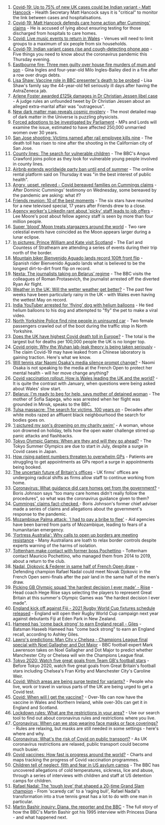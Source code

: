 1. [Covid-19: Up to 75% of new UK cases could be Indian variant - Matt Hancock](https://www.bbc.co.uk/news/uk-57275276) - Health Secretary Matt Hancock says it is "critical" to monitor the link between cases and hospitalisations.
2. [Covid-19: Matt Hancock defends care home action after Cummings' claims](https://www.bbc.co.uk/news/uk-politics-57276006) - He is accused of lying about ensuring testing for those discharged from hospitals to care homes.
3. [Covid: Live music events to return in Wales](https://www.bbc.co.uk/news/uk-wales-57274118) - Venues will need to limit groups to a maximum of six people from six households.
4. [Covid-19: Indian variant cases rise and cough-detecting phone app](https://www.bbc.co.uk/news/uk-57272736) - Five things you need to know about the coronavirus pandemic this Thursday evening.
5. [Eastbourne fire: Three men guilty over house fire murders of mum and son](https://www.bbc.co.uk/news/uk-england-sussex-57199083) - Gina Ingles and four-year-old Milo Ingles-Bailey died in a fire after a row over drugs debts.
6. [Lisa Shaw: Vaccine role in BBC presenter's death to be probed](https://www.bbc.co.uk/news/uk-england-tyne-57267169) - Lisa Shaw's family say the 44-year-old fell seriously ill days after having the AstraZeneca jab.
7. [Arlene Foster awarded £125k damages in Dr Christian Jessen libel case](https://www.bbc.co.uk/news/uk-northern-ireland-57268308) - A judge rules an unfounded tweet by Dr Christian Jessen about an alleged extra-marital affair was "outrageous".
8. [New dark matter map reveals cosmic mystery](https://www.bbc.co.uk/news/science-environment-57244708) - The most detailed map of dark matter in the Universe is puzzling physicists.
9. [Forced adoptions to be investigated by Parliament](https://www.bbc.co.uk/news/uk-57274323) - MPs and Lords will examine the issue, estimated to have affected 250,000 unmarried women over 30 years.
10. [San Jose shooting: Victims named after rail employee kills nine](https://www.bbc.co.uk/news/world-us-canada-57260869) - The death toll has risen to nine after the shooting in the Californian city of San Jose.
11. [County lines: The search for vulnerable children](https://www.bbc.co.uk/news/uk-57271269) - The BBC's Angus Crawford joins police as they look for vulnerable young people involved in county lines.
12. [Airbnb extends worldwide party ban until end of summer](https://www.bbc.co.uk/news/business-57272204) - The online rental platform said on Thursday it was "in the best interest of public health".
13. [Angry, upset, relieved - Covid bereaved families on Cummings claims](https://www.bbc.co.uk/news/uk-57271249) - After Dominic Cummings' testimony on Wednesday, some bereaved by the pandemic are asking: what if?
14. [Friends reunion: 10 of the best moments](https://www.bbc.co.uk/news/entertainment-arts-57120599) - The six stars have reunited for a new televised special, 17 years after Friends drew to a close.
15. [Agency worker's LinkedIn rant about 'picky' staff leads to job offers](https://www.bbc.co.uk/news/uk-england-nottinghamshire-57268852) - Lee Moore's post about fellow agency staff is seen by more than four million people.
16. [Super 'blood' Moon treats stargazers around the world](https://www.bbc.co.uk/news/world-57269272) - Two rare celestial events have coincided as the Moon appears larger during a lunar eclipse.
17. [In pictures: Prince William and Kate visit Scotland](https://www.bbc.co.uk/news/uk-scotland-57241340) - The Earl and Countess of Strathearn are attending a series of events during their trip north of the border.
18. [Mountain biker Bienvenido Aguado lands record 100ft front flip](https://www.bbc.co.uk/news/world-57269382) - Spanish rider Bienvenido Aguado lands what is believed to be the longest dirt-to-dirt front flip on record.
19. [Nexta: The journalists taking on Belarus’ regime](https://www.bbc.co.uk/news/world-europe-57260241) - The BBC visits the colleagues of Roman Protasevich, the journalist arrested off the diverted Ryan Air flight.
20. [Weather in the UK: Will the wetter weather get better?](https://www.bbc.co.uk/news/uk-57270449) - The past few weeks have been particularly rainy in the UK - with Wales even having the wettest May on record.
21. [India YouTuber arrested for 'flying' dog with helium balloons](https://www.bbc.co.uk/news/world-asia-india-57266718) - He tied helium balloons to his dog and attempted to "fly" the pet to make a viral video.
22. [North Yorkshire Police find nine people in uninsured car](https://www.bbc.co.uk/news/uk-england-york-north-yorkshire-57261144) - Two female passengers crawled out of the boot during the traffic stop in North Yorkshire.
23. [Does the UK have highest Covid death toll in Europe?](https://www.bbc.co.uk/news/57268471) - The total is the largest but for deaths per 100,000 people the UK is no longer top.
24. [Covid origin: Why the Wuhan lab-leak theory is being taken seriously](https://www.bbc.co.uk/news/world-asia-china-57268111) - The claim Covid-19 may have leaked from a Chinese laboratory is gaining traction. Here's what we know.
25. [Will tennis star Naomi Osaka's media silence prompt change?](https://www.bbc.co.uk/sport/tennis/57270276) - Naomi Osaka is not speaking to the media at the French Open to protect her mental health - will her move change anything?
26. [Covid vaccination rollout: How is Wales leading the UK and the world?](https://www.bbc.co.uk/news/uk-wales-57270903) - It is quite the contrast with January, when questions were being asked about Wales' slow start.
27. [Belarus: I'm ready to beg for help, says mother of detained woman](https://www.bbc.co.uk/news/world-europe-57251676) - The mother of Sofia Sapega, who was arrested when her flight was grounded in Minsk, speaks to the BBC.
28. [Tulsa massacre: The search for victims, 100 years on](https://www.bbc.co.uk/news/world-us-canada-57244863) - Decades after white mobs razed an affluent black neighbourhood the search for bodies goes on.
29. ['I pictured my son's drowning on my charity swim'](https://www.bbc.co.uk/news/uk-scotland-edinburgh-east-fife-57255690) - A woman, whose son drowned on holiday, tells how the open water challenge stirred up panic attacks and flashbacks.
30. [Tokyo Olympic Games: When are they and will they go ahead?](https://www.bbc.co.uk/news/world-asia-57240044) - The Tokyo Summer Olympics are due to start in July, despite a surge in Covid cases in Japan.
31. [How rising patient numbers threaten to overwhelm GPs](https://www.bbc.co.uk/news/health-57229848) - Patients are struggling to get appointments as GPs report a surge in appointments being booked.
32. [The uncertain future of Britain's offices](https://www.bbc.co.uk/news/business-57231021) - UK firms' offices are undergoing radical shifts as firms allow staff to continue working from home.
33. [Coronavirus: What guidance did care homes get from the government?](https://www.bbc.co.uk/news/52674073) - Boris Johnson says "too many care homes didn't really follow the procedures", so what was the coronavirus guidance given to them?
34. [Cummings' claims fact-checked ](https://www.bbc.co.uk/news/57254305) - Boris Johnson's former chief adviser made a series of claims and allegations about the government's response to the pandemic.
35. [Mozambique Palma attack: 'I had to pay a bribe to flee'](https://www.bbc.co.uk/news/world-africa-57254543) - Aid agencies have been barred from parts of Mozambique, leading to fears of a humanitarian emergency.
36. ['Fortress Australia': Why calls to open up borders are meeting resistance](https://www.bbc.co.uk/news/world-australia-57224635) - Many Australians are loath to relax border controls despite experts warning of the harms of isolation.
37. [Tottenham make contact with former boss Pochettino](https://www.bbc.co.uk/sport/football/57268046) - Tottenham contact Mauricio Pochettino, who managed them from 2014 to 2019, about a return to the club.
38. [Nadal, Djokovic & Federer in same half of French Open draw](https://www.bbc.co.uk/sport/tennis/57273187) - Defending champion Rafael Nadal could meet Novak Djokovic in the French Open semi-finals after the pair land in the same half of the men's draw.
39. [Picking GB Olympic squad 'the hardest decision I ever made' - Riise](https://www.bbc.co.uk/sport/football/57275615) - Head coach Hege Riise says selecting the players to represent Great Britain at this summer's Olympic Games was "the hardest decision I ever made".
40. [England kick off against Fiji - 2021 Rugby World Cup fixtures schedule released](https://www.bbc.co.uk/sport/rugby-union/57273290) - England will open their Rugby World Cup campaign next year against debutants Fiji at Eden Park in New Zealand.
41. [Hameed has 'come back strong' to earn England recall - Giles](https://www.bbc.co.uk/sport/cricket/57274052) - Batsman Haseeb Hameed has "come back strong" to earn an England recall, according to Ashley Giles.
42. [Lawro's predictions: Man City v Chelsea - Champions League final special with Noel Gallagher and Dot Major](https://www.bbc.co.uk/sport/football/57249060) - BBC football expert Mark Lawrenson takes on Noel Gallagher and Dot Major to predict whether Manchester City or Chelsea will win the Champions League final.
43. [Tokyo 2020: Watch five great goals from Team GB's football stars](https://www.bbc.co.uk/sport/av/football/57261640) - Before Tokyo 2020, watch five great goals from Great Britain's football stars including Chelsea's Fran Kirby and Manchester City's Caroline Weir.
44. [Covid: Which areas are being surge tested for variants?](https://www.bbc.co.uk/news/explainers-54872039) - People who live, work or travel in various parts of the UK are being urged to get a Covid test.
45. [Covid: When will I get the vaccine?](https://www.bbc.co.uk/news/health-55045639) - Over-18s can now have the vaccine in Wales and Northern Ireland, while over-30s can get it in England and Scotland.
46. [Lockdown rules: What are the restrictions in your area?](https://www.bbc.co.uk/news/uk-54373904) - Use our search tool to find out about coronavirus rules and restrictions where you live.
47. [Coronavirus: When can we stop wearing face masks or face coverings?](https://www.bbc.co.uk/news/health-51205344) - Rules are relaxing, but masks are still needed in some settings - here's where and why.
48. [Coronavirus: What's the risk of Covid on public transport?](https://www.bbc.co.uk/news/health-51736185) - As UK coronavirus restrictions are relaxed, public transport could become much busier.
49. [Covid vaccines: How fast is progress around the world?](https://www.bbc.co.uk/news/world-56237778) - Charts and maps tracking the progress of Covid vaccination programmes.
50. [Children tell of neglect, filth and fear in US asylum camps](https://www.bbc.co.uk/news/world-us-canada-57149721) - The BBC has uncovered allegations of cold temperatures, sickness, lice and abuse, through a series of interviews with children and staff at US detention camps for children.
51. [Rafael Nadal: The 'tough love' that shaped a 20-time Grand Slam champion](https://www.bbc.co.uk/sport/tennis/56090941) - From 'scaredy cat' to a 'raging bull', Rafael Nadal's transformation into a true tennis great has a lot to do with one man in particular.
52. [Martin Bashir inquiry: Diana, the reporter and the BBC](https://www.bbc.co.uk/news/uk-56680229) - The full story of how the BBC's Martin Bashir got his 1995 interview with Princess Diana - and what happened next.
